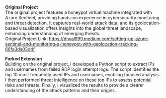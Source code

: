 **Original Project**  
The original project features a honeypot virtual machine integrated with Azure Sentinel, providing hands-on experience in cybersecurity monitoring and threat detection. It captures real-world attack data, and its geolocation-based visualization offers insights into the global threat landscape, enhancing understanding of emerging threats.  
Original Project Link: https://dhval999.medium.com/setting-up-azure-sentinel-and-monitoring-a-honeypot-with-geolocation-tracking-66fa3da03d4f

**Forked Extension**  
Building on the original project, I developed a Python script to extract IPs and usernames from failed RDP login attempt logs. The script identifies the top 10 most frequently used IPs and usernames, enabling focused analysis. I then performed threat intelligence on these top IPs to assess potential risks and threats. Finally, I visualized the results to provide a clearer understanding of the attack patterns and their origins.
